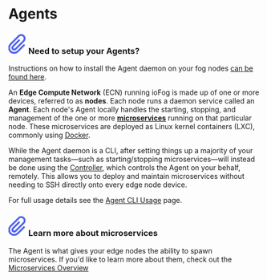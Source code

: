 # Agents

<aside class="notifications note">
  <h3><img src="/images/icos/ico-note.svg" alt=""> Need to setup your Agents?</h3>
  <p>Instructions on how to install the Agent daemon on your fog nodes <a href="../getting-started/setup-your-agents.html">can be found here</a>.</p>
</aside>

An **Edge Compute Network** (ECN) running ioFog is made up of one or more devices, referred to as **nodes**. Each node runs a daemon service called an **Agent**. Each node's Agent locally handles the starting, stopping, and management of the one or more [**microservices**](../writing-microservices/overview.html) running on that particular node. These microservices are deployed as Linux kernel containers (LXC), commonly using [Docker](https://docs.docker.com/engine/docker-overview/#the-docker-platform).

While the Agent daemon is a CLI, after setting things up a majority of your management tasks—such as starting/stopping microservices—will instead be done using the [Controller](../controllers/overview.html), which controls the Agent on your behalf, remotely. This allows you to deploy and maintain microservices without needing to SSH directly onto every edge node device.

For full usage details see the [Agent CLI Usage](cli-usage.html) page.

<aside class="notifications note">
  <h3><img src="/images/icos/ico-note.svg" alt=""> Learn more about microservices</h3>
  <p>The Agent is what gives your edge nodes the ability to spawn microservices. If you'd like to learn more about them, check out the <a href="../writing-microservices/overview.html">Microservices Overview</a></p>
</aside>
